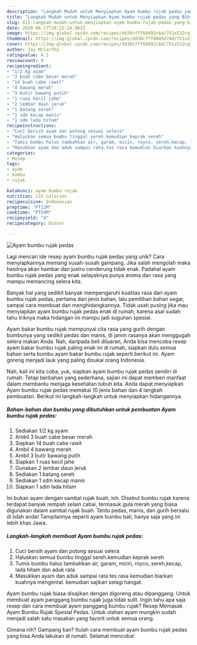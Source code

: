 ```yaml
---
description: "Langkah Mudah untuk Menyiapkan Ayam bumbu rujak pedas yang Bikin Ngiler"
title: "Langkah Mudah untuk Menyiapkan Ayam bumbu rujak pedas yang Bikin Ngiler"
slug: 413-langkah-mudah-untuk-menyiapkan-ayam-bumbu-rujak-pedas-yang-bikin-ngiler
date: 2020-06-17T18:22:24.862Z
image: https://img-global.cpcdn.com/recipes/dd30cfff60492c6d/751x532cq70/ayam-bumbu-rujak-pedas-foto-resep-utama.jpg
thumbnail: https://img-global.cpcdn.com/recipes/dd30cfff60492c6d/751x532cq70/ayam-bumbu-rujak-pedas-foto-resep-utama.jpg
cover: https://img-global.cpcdn.com/recipes/dd30cfff60492c6d/751x532cq70/ayam-bumbu-rujak-pedas-foto-resep-utama.jpg
author: Jay McCarthy
ratingvalue: 4.1
reviewcount: 9
recipeingredient:
- "1/2 kg ayam"
- "3 buah cabe besar merah"
- "14 buah cabe rawit"
- "4 bawang merah"
- "3 butir bawang putih"
- "1 ruas kecil jahe"
- "2 lembar daun jeruk"
- "1 batang sereh"
- "1 sdm kecap manis"
- "1 sdm lada hitam"
recipeinstructions:
- "Cuci bersih ayam dan potong sesuai selera"
- "Haluskan semua bumbu tinggal sereh.kemudian keprak sereh"
- "Tumis bumbu halus tambahkan air, garam, micin, royco, sereh,kecap, lada hitam dan aduk rata"
- "Masukkan ayam dan aduk sampai rata.tes rasa kemudian biarkan kuahnya mengental. kemudian sajikan selagi hangat."
categories:
- Resep
tags:
- ayam
- bumbu
- rujak

katakunci: ayam bumbu rujak 
nutrition: 115 calories
recipecuisine: Indonesian
preptime: "PT12M"
cooktime: "PT54M"
recipeyield: "4"
recipecategory: Dinner

---
```



![Ayam bumbu rujak pedas](https://img-global.cpcdn.com/recipes/dd30cfff60492c6d/751x532cq70/ayam-bumbu-rujak-pedas-foto-resep-utama.jpg)

Lagi mencari ide resep ayam bumbu rujak pedas yang unik? Cara menyiapkannya memang susah-susah gampang. Jika salah mengolah maka hasilnya akan hambar dan justru cenderung tidak enak. Padahal ayam bumbu rujak pedas yang enak selayaknya punya aroma dan rasa yang mampu memancing selera kita.

Banyak hal yang sedikit banyak mempengaruhi kualitas rasa dari ayam bumbu rujak pedas, pertama dari jenis bahan, lalu pemilihan bahan segar, sampai cara membuat dan menghidangkannya. Tidak usah pusing jika mau menyiapkan ayam bumbu rujak pedas enak di rumah, karena asal sudah tahu triknya maka hidangan ini mampu jadi suguhan spesial.

Ayam bakar bumbu rujak mempunyai cita rasa yang gurih dengan bumbunya yang sedikit pedas dan manis, di jamin rasanya akan menggugah selera makan Anda. Nah, daripada beli diluaran, Anda bisa mencoba resep ayam bakar bumbu rujak paling enak ini di rumah, siapkan dulu semua bahan serta bumbu ayam bakar bumbu rujak seperti berikut ini. Ayam goreng menjadi lauk yang paling disukai orang Indonesia.


Nah, kali ini kita coba, yuk, siapkan ayam bumbu rujak pedas sendiri di rumah. Tetap berbahan yang sederhana, sajian ini dapat memberi manfaat dalam membantu menjaga kesehatan tubuh kita. Anda dapat menyiapkan Ayam bumbu rujak pedas memakai 10 jenis bahan dan 4 langkah pembuatan. Berikut ini langkah-langkah untuk menyiapkan hidangannya.

<!--inarticleads1-->

##### Bahan-bahan dan bumbu yang dibutuhkan untuk pembuatan Ayam bumbu rujak pedas:

1. Sediakan 1/2 kg ayam
1. Ambil 3 buah cabe besar merah
1. Siapkan 14 buah cabe rawit
1. Ambil 4 bawang merah
1. Ambil 3 butir bawang putih
1. Siapkan 1 ruas kecil jahe
1. Gunakan 2 lembar daun jeruk
1. Sediakan 1 batang sereh
1. Sediakan 1 sdm kecap manis
1. Siapkan 1 sdm lada hitam


Ini bukan ayam dengan sambal rujak buah, loh. Disebut bumbu rujak karena terdapat banyak rempah selain cabai, termasuk gula merah yang biasa digunakan dalam sambal rujak buah. Tentu pedas, manis, dan gurih bersatu di lidah anda! Tampilannya seperti ayam bumbu bali, hanya saja yang ini lebih khas Jawa. 

<!--inarticleads2-->

##### Langkah-langkah membuat Ayam bumbu rujak pedas:

1. Cuci bersih ayam dan potong sesuai selera
1. Haluskan semua bumbu tinggal sereh.kemudian keprak sereh
1. Tumis bumbu halus tambahkan air, garam, micin, royco, sereh,kecap, lada hitam dan aduk rata
1. Masukkan ayam dan aduk sampai rata.tes rasa kemudian biarkan kuahnya mengental. kemudian sajikan selagi hangat.


Ayam bumbu rujak biasa disajikan dengan digoreng atau dipanggang. Untuk membuat ayam panggang bumbu rujak juga tidak sulit. Ingin tahu apa saja resep dan cara membuat ayam panggang bumbu rujak? Resep Memasak Ayam Bumbu Rujak Spesial Pedas. Untuk olahan ayam mungkin sudah menjadi salah satu masakan yang favorit untuk semua orang. 

Gimana nih? Gampang kan? Itulah cara membuat ayam bumbu rujak pedas yang bisa Anda lakukan di rumah. Selamat mencoba!

